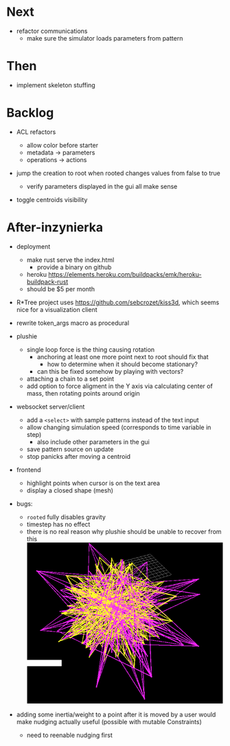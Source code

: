 # Next
- refactor communications
  - make sure the simulator loads parameters from pattern

# Then

- implement skeleton stuffing

# Backlog


- ACL refactors
  - allow color before starter
  - metadata -> parameters
  - operations -> actions

- jump the creation to root when rooted changes values from false to true
  - verify parameters displayed in the gui all make sense

- toggle centroids visibility

# After-inzynierka

- deployment
  - make rust serve the index.html
    - provide a binary on github
  - heroku https://elements.heroku.com/buildpacks/emk/heroku-buildpack-rust
  - should be $5 per month

- R*Tree project uses https://github.com/sebcrozet/kiss3d, which seems nice for a visualization client

- rewrite token_args macro as procedural

- plushie
  - single loop force is the thing causing rotation
    - anchoring at least one more point next to root should fix that
      - how to determine when it should become stationary?
    - can this be fixed somehow by playing with vectors?
  - attaching a chain to a set point
  - add option to force aligment in the Y axis via calculating center of mass, then rotating points around origin

- websocket server/client
  - add a `<select>` with sample patterns instead of the text input
  - allow changing simulation speed (corresponds to time variable in step)
    - also include other parameters in the gui
  - save pattern source on update
  - stop panicks after moving a centroid

- frontend
  - highlight points when cursor is on the text area
  - display a closed shape (mesh)

- bugs:
  - `rooted` fully disables gravity
  - timestep has no effect
  - there is no real reason why plushie should be unable to recover from this ![](images/2024-04-29-22-22-27.png)


- adding some inertia/weight to a point after it is moved by a user would make nudging actually useful (possible with mutable Constraints)
  - need to reenable nudging first